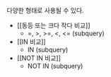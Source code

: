 다양한 형태로 사용될 수 있다.
- [[동등 또는 크다 작다 비교]]
	- =, >, >=, <, <= (subquery)
- [[IN 비교]]
	- IN (subquery)
- [[NOT IN 비교]]
	- NOT IN (subquery)